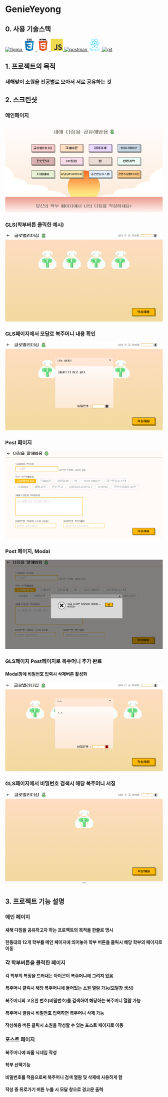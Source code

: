 # GenieYeyong
## 0. 사용 기술스택 
 <a href="https://www.figma.com/" target="_blank" rel="noreferrer"> <img src="https://www.vectorlogo.zone/logos/figma/figma-icon.svg" alt="figma" width="40" height="40"/> </a> 
 <a href="https://www.w3schools.com/css/" target="_blank" rel="noreferrer"> <img src="https://raw.githubusercontent.com/devicons/devicon/master/icons/css3/css3-original-wordmark.svg" alt="css3" width="40" height="40"/> </a> 
 <a href="https://www.w3.org/html/" target="_blank" rel="noreferrer"> <img src="https://raw.githubusercontent.com/devicons/devicon/master/icons/html5/html5-original-wordmark.svg" alt="html5" width="40" height="40"/> </a> 
 <a href="https://developer.mozilla.org/en-US/docs/Web/JavaScript" target="_blank" rel="noreferrer"> <img src="https://raw.githubusercontent.com/devicons/devicon/master/icons/javascript/javascript-original.svg" alt="javascript" width="40" height="40"/> </a> 
 <a href="https://postman.com" target="_blank" rel="noreferrer"> <img src="https://www.vectorlogo.zone/logos/getpostman/getpostman-icon.svg" alt="postman" width="40" height="40"/> </a>
  <a href="https://reactjs.org/" target="_blank" rel="noreferrer"> <img src="https://raw.githubusercontent.com/devicons/devicon/master/icons/react/react-original-wordmark.svg" alt="react" width="40" height="40"/> </a> 
   <a href="https://git-scm.com/" target="_blank" rel="noreferrer"> <img src="https://www.vectorlogo.zone/logos/git-scm/git-scm-icon.svg" alt="git" width="40" height="40"/> </a> 

## 1. 프로젝트의 목적
### 새해맞이 소원을 전공별로 모아서 서로 공유하는 것
## 2. 스크린샷

### 메인페이지
![default](/public/img/readme/Home.png)

### GLS(학부버튼 클릭한 예시)
![default](/public/img/readme/GLS.png)

### GLS페이지에서 모달로 복주머니 내용 확인
![default](/public/img/readme/Modal_GLS.png)

### Post 페이지
![default](/public/img/readme/Post.png)

### Post 페이지, Modal
![default](/public/img/readme/Post_Modal.png)

### GLS페이지 Post페이지로 복주머니 추가 완료
#### Modal창에 비밀번호 입력시 삭제버튼 활성화
![default](/public/img/readme/GLS_post.png)

### GLS페이지에서 비밀번호 검색시 해당 복주머니 서칭
![default](/public/img/readme/Search.png)




## 3. 프로젝트 기능 설명
### 메인 페이지
#### 새해 다짐을 공유하고자 하는 프로젝트의 목적을 한줄로 명시
#### 한동대의 12개 학부를 메인 페이지에 띄어놓아 학부 버튼을 클릭시 해당 학부의 페이지로 이동

### 각 학부버튼을 클릭한 페이지
#### 각 학부의 특징을 드러내는 아이콘이 복주머니에 그려져 있음
#### 복주머니 클릭시 해당 복주머니에 들어있는 소원 열람 가능(모달창 생성)
#### 복주머니의 고유한 번호(비밀번호)를 검색하여 해당하는 복주머니 열람 가능
#### 복주머니 열람시 비밀전호 입력하면 복주머니 삭제 가능
#### 작성해용 버튼 클릭시 소원을 작성할 수 있는 포스트 페이지로 이동

### 포스트 페이지
#### 복주머니에 띄울 닉네임 작성
#### 학부 선택기능
#### 비밀번호를 적음으로써 복주머니 검색 열람 및 삭제에 사용하게 함
#### 작성 중 뒤로가기 버튼 누를 시 모달 창으로 경고문 출력
